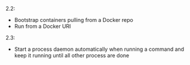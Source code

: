 2.2:

* Bootstrap containers pulling from a Docker repo
* Run from a Docker URI

2.3:

* Start a process daemon automatically when running a command and
  keep it running until all other process are done
